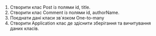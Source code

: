 1. Створити клас Post із полями id, title.
2. Створити клас Comment із полями id, authorName.
3. Поєднати дані класи зв`язком One-to-many
4. Створити Application клас де здіснити зберігання та вичитування даних класів.